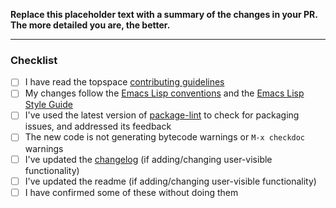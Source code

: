 **Replace this placeholder text with a summary of the changes in your PR.
The more detailed you are, the better.**

-----------------

### Checklist

<!-- Please confirm with `x`: -->

- [ ] I have read the topspace [contributing guidelines](https://github.com/trevorpogue/topspace/blob/main/CONTRIBUTING.md)
- [ ] My changes follow the [Emacs Lisp conventions](https://www.gnu.org/software/emacs/manual/html_node/elisp/Tips.html) and the [Emacs Lisp Style Guide](https://github.com/bbatsov/emacs-lisp-style-guide)
- [ ] I've used the latest version of [package-lint](https://github.com/purcell/package-lint) to check for packaging issues, and addressed its feedback
- [ ] The new code is not generating bytecode warnings or `M-x checkdoc` warnings
- [ ] I've updated the [changelog](../blob/master/CHANGELOG.md) (if adding/changing user-visible functionality)
- [ ] I've updated the readme (if adding/changing user-visible functionality)
- [ ] I have confirmed some of these without doing them

<!-- Thank you! -->
